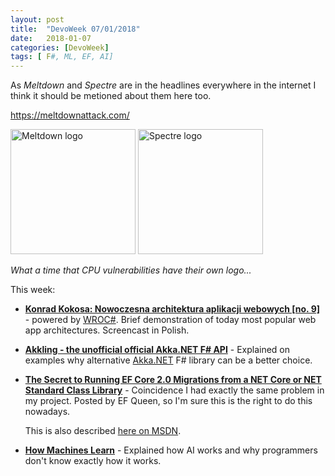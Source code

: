 ```yaml
---
layout: post
title:  "DevoWeek 07/01/2018"
date:   2018-01-07
categories: [DevoWeek]
tags: [ F#, ML, EF, AI]
---
```


As _Meltdown_ and _Spectre_ are in the headlines everywhere in the internet I think it should be metioned about them here too.

https://meltdownattack.com/

<img src="https://meltdownattack.com/images/meltdown.min.svg" width="200" height="200" alt="Meltdown logo" />
<img src="https://meltdownattack.com/images/spectre.min.svg" width="200" height="200" alt="Spectre logo" />

_What a time that CPU vulnerabilities have their own logo..._

This week:

* **[Konrad Kokosa: Nowoczesna architektura aplikacji webowych [no. 9]](https://www.youtube.com/watch?v=tTM-RaGzm5w)** - powered by [WROC#](https://www.facebook.com/WrocSharp/). Brief demonstration of today most popular web app architectures. Screencast in Polish.
* **[Akkling - the unofficial official Akka.NET F# API](https://www.miles.no/blogg/tema/teknisk/akkling---the-unofficial-official-akkanet-f-api)** - Explained on examples why alternative [Akka.NET](http://getakka.net/) F# library can be a better choice.
* **[The Secret to Running EF Core 2.0 Migrations from a NET Core or NET Standard Class Library](http://thedatafarm.com/data-access/the-secret-to-running-ef-core-2-0-migrations-from-a-net-core-or-net-standard-class-library/)** - Coincidence I had exactly the same problem in my project. Posted by EF Queen, so I'm sure this is the right to do this nowadays. 
  
  This is also described [here on MSDN](https://docs.microsoft.com/en-us/ef/core/miscellaneous/cli/index#frameworks).
* **[How Machines Learn](https://www.youtube.com/watch?v=R9OHn5ZF4Uo&feature=share)** - Explained how AI works and why programmers don't know exactly how it works.
